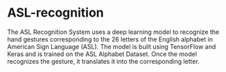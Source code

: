 # ASL-recognition
The ASL Recognition System uses a deep learning model to recognize the hand gestures corresponding to the 26 letters of the English alphabet in American Sign Language (ASL). The model is built using TensorFlow and Keras and is trained on the ASL Alphabet Dataset. Once the model recognizes the gesture, it translates it into the corresponding letter.
